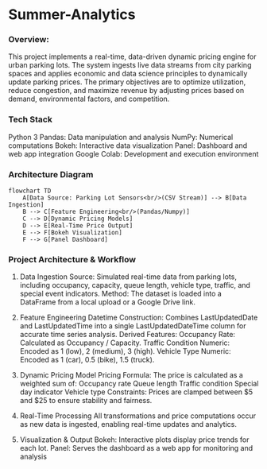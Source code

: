 # Summer-Analytics
### Overview:
This project implements a real-time, data-driven dynamic pricing engine for urban parking lots. The system ingests live data streams from city parking spaces and applies economic and data science principles to dynamically update parking prices. The primary objectives are to optimize utilization, reduce congestion, and maximize revenue by adjusting prices based on demand, environmental factors, and competition.

### Tech Stack
Python 3
Pandas: Data manipulation and analysis
NumPy: Numerical computations
Bokeh: Interactive data visualization
Panel: Dashboard and web app integration
Google Colab: Development and execution environment

### Architecture Diagram
```mermaid
flowchart TD
    A[Data Source: Parking Lot Sensors<br/>(CSV Stream)] --> B[Data Ingestion]
    B --> C[Feature Engineering<br/>(Pandas/Numpy)]
    C --> D[Dynamic Pricing Models]
    D --> E[Real-Time Price Output]
    E --> F[Bokeh Visualization]
    F --> G[Panel Dashboard]
```

### Project Architecture & Workflow
1. Data Ingestion
Source: Simulated real-time data from parking lots, including occupancy, capacity, queue length, vehicle type, traffic, and special event indicators.
Method: The dataset is loaded into a DataFrame from a local upload or a Google Drive link.

2. Feature Engineering
Datetime Construction: Combines LastUpdatedDate and LastUpdatedTime into a single LastUpdatedDateTime column for accurate time series analysis.
Derived Features:
Occupancy Rate: Calculated as Occupancy / Capacity.
Traffic Condition Numeric: Encoded as 1 (low), 2 (medium), 3 (high).
Vehicle Type Numeric: Encoded as 1 (car), 0.5 (bike), 1.5 (truck).

3. Dynamic Pricing Model
Pricing Formula:
The price is calculated as a weighted sum of:
Occupancy rate
Queue length
Traffic condition
Special day indicator
Vehicle type
Constraints:
Prices are clamped between $5 and $25 to ensure stability and fairness.

4. Real-Time Processing
All transformations and price computations occur as new data is ingested, enabling real-time updates and analytics.

5. Visualization & Output
Bokeh: Interactive plots display price trends for each lot.
Panel: Serves the dashboard as a web app for monitoring and analysis
